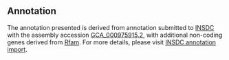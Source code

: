 

Annotation
----------

The annotation presented is derived from annotation submitted to
[INSDC](http://www.insdc.org) with the assembly accession
[GCA\_000975915.2](http://www.ebi.ac.uk/ena/data/view/GCA_000975915.2),
with additional non-coding genes derived from
[Rfam](http://rfam.xfam.org/). For more details, please visit [INSDC
annotation
import](http://ensemblgenomes.org/info/data/insdc_annotation).
